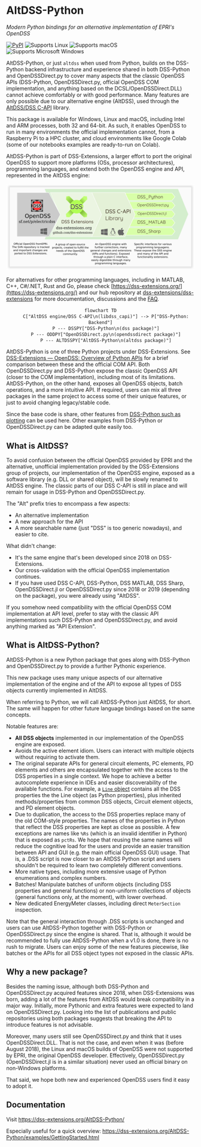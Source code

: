 # AltDSS-Python

*Modern Python bindings for an alternative implementation of EPRI's OpenDSS*

[![PyPI](https://img.shields.io/pypi/v/altdss)](https://pypi.org/project/altdss/) <img alt="Supports Linux" src="https://img.shields.io/badge/Linux-FCC624?logo=linux&logoColor=black"> <img alt="Supports macOS" src="https://img.shields.io/badge/macOS-000000?logo=apple&logoColor=white"> <img alt="Supports Microsoft Windows" src="https://img.shields.io/badge/Windows-0078D6?logo=windows&logoColor=white">

AltDSS-Python, or just `altdss` when used from Python, builds on the DSS-Python backend infrastructure and experience shared in both DSS-Python and OpenDSSDirect.py to cover many aspects that the classic OpenDSS APIs (DSS-Python, OpenDSSDirect.py, official OpenDSS COM implementation, and anything based on the DCSL/OpenDSSDirect.DLL) cannot achieve comfortably or with good performance. Many features are only possible due to our alternative engine (AltDSS), used through the [AltDSS/DSS C-API](https://github.com/dss-extensions/dss_capi) library. 

This package is available for Windows, Linux and macOS, including Intel and ARM processes, both 32 and 64-bit. As such, it enables OpenDSS to run in many environments the official implementation cannot, from a Raspberry Pi to a HPC cluster, and cloud environments like Google Colab (some of our notebooks examples are ready-to-run on Colab).

AltDSS-Python is part of DSS-Extensions, a larger effort to port the original OpenDSS to support more platforms (OSs, processor architectures), programming languages, and extend both the OpenDSS engine and API, represented in the AltDSS engine:

<p align="center">
    <img alt="Overview of related projects" src="https://github.com/dss-extensions/dss-extensions/blob/main/images/repomap.png?raw=true">
</p>

For alternatives for other programming languages, including in MATLAB, C++, C#/.NET, Rust and Go, please check [https://dss-extensions.org/](https://dss-extensions.org/) and our hub repository at [dss-extensions/dss-extensions](https://github.com/dss-extensions/dss-extensions) for more documentation, discussions and the [FAQ](https://github.com/dss-extensions/dss-extensions#faq).

<center>

```mermaid
flowchart TD
    C["AltDSS engine/DSS C-API\n(libdss_capi)"] --> P["DSS-Python: Backend"]
    P --- DSSPY["DSS-Python\n(dss package)"]
    P --- ODDPY["OpenDSSDirect.py\n(opendssdirect package)"]
    P --- ALTDSSPY["AltDSS-Python\n(altdss package)"]
```

</center>

AltDSS-Python is one of three Python projects under DSS-Extensions. See [DSS-Extensions — OpenDSS: Overview of Python APIs](https://dss-extensions.org/python_apis.html) for a brief comparison between these and the official COM API. Both OpenDSSDirect.py and DSS-Python expose the classic OpenDSS API (closer to the COM implementation), including most of its limitations. AltDSS-Python, on the other hand, exposes all OpenDSS objects, batch operations, and a more intuitive API. If required, users can mix all three packages in the same project to access some of their unique features, or just to avoid changing legacy/stable code.

Since the base code is share, other features from [DSS-Python such as plotting](https://dss-extensions.org/dss_python/examples/Plotting.html) can be used here. Other examples from DSS-Python or OpenDSSDirect.py can be adapted quite easily too.

## What is AltDSS?

To avoid confusion between the official OpenDSS provided by EPRI and the alternative, unofficial implementation provided by the DSS-Extensions group of projects, our implementation of the OpenDSS engine, exposed as a software library (e.g. DLL or shared object), will be slowly renamed to AltDSS engine. The classic parts of our DSS C-API is still in place and will remain for usage in DSS-Python and OpenDSSDirect.py.

The "Alt" prefix tries to encompass a few aspects:
- An alternative implementation
- A new approach for the API
- A more searchable name (just "DSS" is too generic nowadays), and easier to cite.

What didn't change:
- It's the same engine that's been developed since 2018 on DSS-Extensions.
- Our cross-validation with the official OpenDSS implementation continues.
- If you have used DSS C-API, DSS-Python, DSS MATLAB, DSS Sharp, OpenDSSDirect.jl or OpenDSSDirect.py since 2018 or 2019 (depending on the package), you were already using "AltDSS".

If you somehow need compatibility with the official OpenDSS COM implementation at API level, prefer to stay with the classic API implementations such DSS-Python and OpenDSSDirect.py, and avoid anything marked as "API Extension".

## What is AltDSS-Python?

AltDSS-Python is a new Python package that goes along with DSS-Python and OpenDSSDirect.py to provide a further Pythonic experience.

This new package uses many unique aspects of our alternative implementation of the engine and of the API to expose all types of DSS objects currently implemented in AltDSS.

When referring to Python, we will call AltDSS-Python just AltDSS, for short. The same will happen for other future language bindings based on the same concepts.

Notable features are:
- **All DSS objects** implemented in our implementation of the OpenDSS engine are exposed.
- Avoids the active element idiom. Users can interact with multiple objects without requiring to activate them.
- The original separate APIs for general circuit elements, PC elements, PD elements and others are encapsulated together with the access to the DSS properties in a single context. We hope to achieve a better autocomplete experience in IDEs and easier discoverability of the available functions. For example, a [`Line` object](https://dss-extensions.org/AltDSS-Python/apidocs/altdss/altdss.Line.html#altdss.Line.Line) contains all the DSS properties the the Line object (as Python properties), plus inherited methods/properties from common DSS objects, Circuit element objects, and PD element objects.
- Due to duplication, the access to the DSS properties replace many of the old COM-style properties. The names of the properties in Python that reflect the DSS properties are kept as close as possible. A few exceptions are names like `%Rs` (which is an invalid identifier in Python) that is exposed as `pctRs`. We hope that reusing the same names will reduce the cognitive load for the users and provide an easier transition between API and GUI (e.g. the main official OpenDSS GUI) usage. That is, a .DSS script is now closer to an AltDSS Python script and users shouldn't be required to learn two completely different conventions.
- More native types, including more extensive usage of Python enumerations and complex numbers.
- Batches! Manipulate batches of uniform objects (including DSS properties and general functions) or non-uniform collections of objects (general functions only, at the moment), with lower overhead.
- New dedicated EnergyMeter classes, including direct `MeterSection` inspection.

Note that the general interaction through .DSS scripts is unchanged and users can use AltDSS-Python together with DSS-Python or OpenDSSDirect.py since the engine is shared. That is, although it would be recommended to fully use AltDSS-Python when a v1.0 is done, there is no rush to migrate. Users can enjoy some of the new features piecewise, like batches or the APIs for all DSS object types not exposed in the classic APIs.

## Why a new package?

Besides the naming issue, although both DSS-Python and OpenDSSDirect.py acquired features since 2018, when DSS-Extensions was born, adding a lot of the features from AltDSS would break compatibility in a major way. Initially, more Pythonic and extra features were expected to land on OpenDSSDirect.py. Looking into the list of publications and public repositories using both packages suggests that breaking the API to introduce features is not advisable.

Moreover, many users still see OpenDSSDirect.py and think that it uses OpenDSSDirect.DLL. That is not the case, and even when it was (before August 2018), the Linux and macOS builds of OpenDSS were not supported by EPRI, the original OpenDSS developer. Effectively, OpenDSSDirect.py (OpenDSSDirect.jl is in a similar situation) never used an official binary on non-Windows platforms.

That said, we hope both new and experienced OpenDSS users find it easy to adopt it.


## Documentation

Visit https://dss-extensions.org/AltDSS-Python/

Especially useful for a quick overview: https://dss-extensions.org/AltDSS-Python/examples/GettingStarted.html
